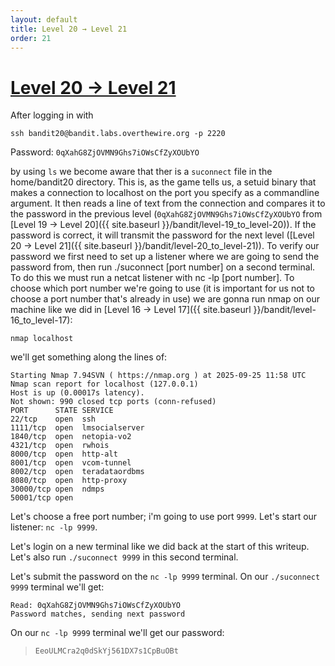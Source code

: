 ```yaml
---
layout: default
title: Level 20 → Level 21
order: 21
---
```


# [Level 20 → Level 21](https://overthewire.org/wargames/bandit/bandit21.html)
After logging in with 

`ssh bandit20@bandit.labs.overthewire.org -p 2220`

Password: `0qXahG8ZjOVMN9Ghs7iOWsCfZyXOUbYO`

by using `ls` we become aware that ther is a `suconnect` file in the home/bandit20 directory. This is, as the game tells us, a setuid binary that makes a connection to localhost on the port you specify as a commandline argument. It then reads a line of text from the connection and compares it to the password in the previous level (`0qXahG8ZjOVMN9Ghs7iOWsCfZyXOUbYO` from [Level 19 → Level 20]({{ site.baseurl }}/bandit/level-19_to_level-20)). If the password is correct, it will transmit the password for the next level ([Level 20 → Level 21]({{ site.baseurl }}/bandit/level-20_to_level-21)). 
To verify our password we first need to set up a listener where we are going to send the password from, then run ./suconnect [port number] on a second terminal. To do this we must run a netcat listener with nc -lp [port number]. To choose which port number we're going to use (it is important for us not to choose a port number that's already in use) we are gonna run nmap on our machine like we did in [Level 16 → Level 17]({{ site.baseurl }}/bandit/level-16_to_level-17): 

`nmap localhost`

we'll get something along the lines of: 

```
Starting Nmap 7.94SVN ( https://nmap.org ) at 2025-09-25 11:58 UTC
Nmap scan report for localhost (127.0.0.1)
Host is up (0.00017s latency).
Not shown: 990 closed tcp ports (conn-refused)
PORT      STATE SERVICE
22/tcp    open  ssh
1111/tcp  open  lmsocialserver
1840/tcp  open  netopia-vo2
4321/tcp  open  rwhois
8000/tcp  open  http-alt
8001/tcp  open  vcom-tunnel
8002/tcp  open  teradataordbms
8080/tcp  open  http-proxy
30000/tcp open  ndmps
50001/tcp open  
```

Let's choose a free port number; i'm going to use port `9999`. Let's start our listener: `nc -lp 9999`. 

Let's login on a new terminal like we did back at the start of this writeup.
Let's also run `./suconnect 9999` in this second terminal.

Let's submit the password on the `nc -lp 9999` terminal. On our `./suconnect 9999` terminal we'll get:
```
Read: 0qXahG8ZjOVMN9Ghs7iOWsCfZyXOUbYO
Password matches, sending next password
```

On our `nc -lp 9999` terminal we'll get our password:

> `EeoULMCra2q0dSkYj561DX7s1CpBuOBt`
